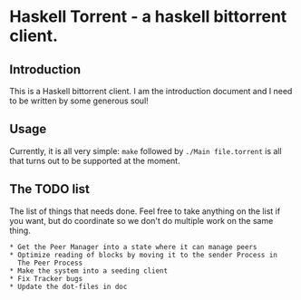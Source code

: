 Haskell Torrent - a haskell bittorrent client.
==========

Introduction
----------

This is a Haskell bittorrent client. I am the introduction document
and I need to be written by some generous soul!

Usage
-----------------

Currently, it is all very simple: `make` followed by `./Main
file.torrent` is all that turns out to be supported at the moment.

The TODO list
-----------------

The list of things that needs done. Feel free to take anything on the
list if you want, but do coordinate so we don't do multiple work on
the same thing.

    * Get the Peer Manager into a state where it can manage peers
    * Optimize reading of blocks by moving it to the sender Process in
      The Peer Process
    * Make the system into a seeding client
    * Fix Tracker bugs
    * Update the dot-files in doc
